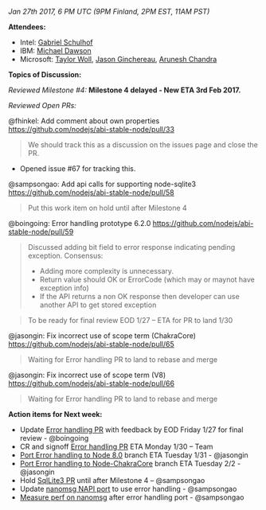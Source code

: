 
*Jan 27th 2017, 6 PM UTC (9PM Finland, 2PM EST, 11AM PST)*

**Attendees:**
- Intel: [Gabriel Schulhof](https://github.com/gabrielschulhof)
- IBM: [Michael Dawson](https://github.com/mhdawson)
- Microsoft: [Taylor Woll](https://github.com/boingoing), [Jason Ginchereau](https://github.com/jasongin), [Arunesh Chandra](https://github.com/aruneshchandra)

**Topics of Discussion:**

*Reviewed Milestone #4:*
**Milestone 4 delayed - New ETA 3rd Feb 2017.**

*Reviewed Open PRs:*

@fhinkel: Add comment about own properties https://github.com/nodejs/abi-stable-node/pull/33
> We should track this as a discussion on the issues page and close the PR. 
* Opened issue #67 for tracking this.

@sampsongao:  Add api calls for supporting node-sqlite3 https://github.com/nodejs/abi-stable-node/pull/58
> Put this work item on hold until after Milestone 4

@boingoing: Error handling prototype 6.2.0 https://github.com/nodejs/abi-stable-node/pull/59
>Discussed adding bit field to error response indicating pending exception. 
>Consensus: 
>* Adding more complexity is unnecessary. 
>* Return value should OK or ErrorCode (which may or maynot have exception info)
>* If the API returns a non OK response then developer can use another API to get stored exception 

>To be ready for final review EOD 1/27 – ETA for PR to land 1/30

@jasongin: Fix incorrect use of scope term (ChakraCore) https://github.com/nodejs/abi-stable-node/pull/65
>Waiting for Error handling PR to land to rebase and merge 

@jasongin: Fix incorrect use of scope term (V8) https://github.com/nodejs/abi-stable-node/pull/66
> Waiting for Error handling PR to land to rebase and merge 

**Action items for Next week:**
* Update [Error handling PR](https://github.com/nodejs/abi-stable-node/pull/59) with feedback by EOD Friday 1/27 for final review - @boingoing
* CR and signoff [Error handling PR](https://github.com/nodejs/abi-stable-node/pull/59) ETA Monday 1/30 – Team 
* [Port Error handling to Node 8.0](https://github.com/nodejs/abi-stable-node/issues/39) branch ETA Tuesday 1/31 - @jasongin
* [Port Error handling to Node-ChakraCore](https://github.com/nodejs/abi-stable-node/issues/40) branch ETA Tuesday 2/2 - @jasongin
* Hold [SqlLite3 PR](https://github.com/nodejs/abi-stable-node/pull/58) until after Milestone 4 – @sampsongao
* Update [nanomsg NAPI port](https://github.com/nodejs/abi-stable-node/issues/56) to use error handling - @sampsongao 
* [Measure perf on nanomsg](https://github.com/nodejs/abi-stable-node/issues/57) after error handling port - @sampsongao 


